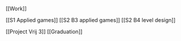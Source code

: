 [[Work]]

[[S1 Applied games]]
[[S2 B3 applied games]]
[[S2 B4 level design]]

[[Project Vrij 3]]
[[Graduation]]
